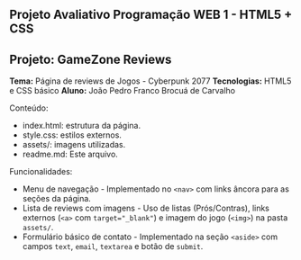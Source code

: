 ## Projeto Avaliativo Programação WEB 1 - HTML5 + CSS

## Projeto: GameZone Reviews 
**Tema:** Página de reviews de Jogos - Cyberpunk 2077
**Tecnologias:** HTML5 e CSS básico
**Aluno:** João Pedro Franco Brocuá de Carvalho

Conteúdo:
- index.html: estrutura da página.
- style.css: estilos externos.
- assets/: imagens utilizadas.
- readme.md: Este arquivo.

Funcionalidades:
- Menu de navegação - Implementado no `<nav>` com links âncora para as seções da página.
- Lista de reviews com imagens - Uso de listas (Prós/Contras), links externos (`<a>` com `target="_blank"`) e imagem do jogo (`<img>`) na pasta `assets/`.
- Formulário básico de contato - Implementado na seção `<aside>` com campos `text`, `email`, `textarea` e botão de `submit`.
